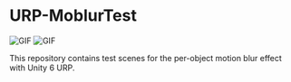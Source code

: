 # URP-MoblurTest

![GIF](https://github.com/user-attachments/assets/543124ea-6291-4e9f-be2e-9bdcfac3f791)
![GIF](https://github.com/user-attachments/assets/57cc5e56-2981-4767-863d-f0b00fd68c06)

This repository contains test scenes for the per-object motion blur effect with Unity 6 URP.
